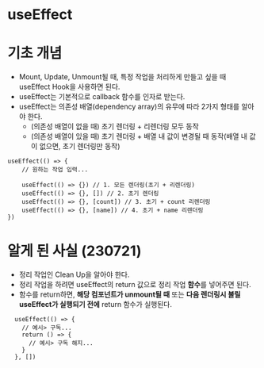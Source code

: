 # useEffect

# 기초 개념

- Mount, Update, Unmount될 때, 특정 작업을 처리하게 만들고 싶을 때 useEffect Hook을 사용하면 된다.
- useEffect는 기본적으로 callback 함수를 인자로 받는다.
- useEffect는 의존성 배열(dependency array)의 유무에 따라 2가지 형태를 알아야 한다.
  - (의존성 배열이 없을 때) 초기 렌더링 + 리렌더링 모두 동작
  - (의존성 배열이 있을 때) 초기 렌더링 + 배열 내 값이 변경될 때 동작(배열 내 값이 없으면, 초기 렌더링만 동작)

```
useEffect(() => {
    // 원하는 작업 입력...

    useEffect(() => {}) // 1. 모든 렌더링(초기 + 리렌더링)
    useEffect(() => {}, []) // 2. 초기 렌더링
    useEffect(() => {}, [count]) // 3. 초기 + count 리렌더링
    useEffect(() => {}, [name]) // 4. 초기 + name 리렌더링
})
```

# 알게 된 사실 (230721)

- 정리 작업인 Clean Up을 알아야 한다.
- 정리 작업을 하려면 useEffect의 return 값으로 정리 작업 **함수**를 넣어주면 된다.
- 함수를 return하면, **해당 컴포넌트가 unmount될 때** 또는 **다음 렌더링시 불릴 useEffect가 실행되기 전에** return 함수가 실행된다.

```
  useEffect(() => {
    // 예시> 구독...
    return () => {
      // 예시> 구독 해지...
    }
  }, [])
```
